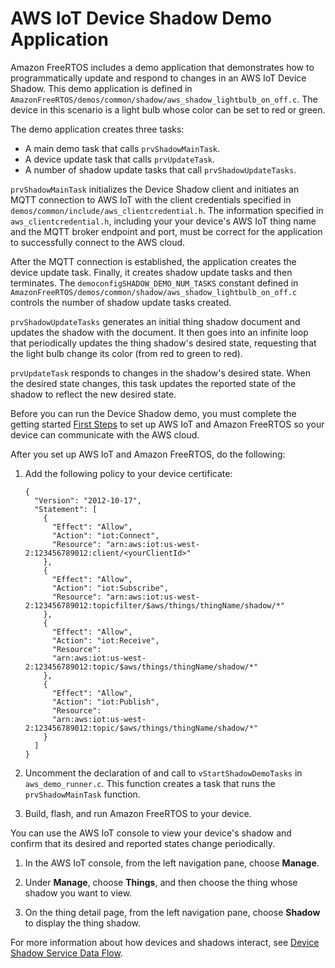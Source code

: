 # AWS IoT Device Shadow Demo Application<a name="shadow-demo"></a>

Amazon FreeRTOS includes a demo application that demonstrates how to programmatically update and respond to changes in an AWS IoT Device Shadow\. This demo application is defined in `AmazonFreeRTOS/demos/common/shadow/aws_shadow_lightbulb_on_off.c`\. The device in this scenario is a light bulb whose color can be set to red or green\.

The demo application creates three tasks:
+ A main demo task that calls `prvShadowMainTask`\.
+ A device update task that calls `prvUpdateTask`\.
+ A number of shadow update tasks that call `prvShadowUpdateTasks`\.

`prvShadowMainTask` initializes the Device Shadow client and initiates an MQTT connection to AWS IoT with the client credentials specified in `demos/common/include/aws_clientcredential.h`\. The information specified in `aws_clientcredential.h`, including your your device's AWS IoT thing name and the MQTT broker endpoint and port, must be correct for the application to successfully connect to the AWS cloud\.

After the MQTT connection is established, the application creates the device update task\. Finally, it creates shadow update tasks and then terminates\. The `democonfigSHADOW_DEMO_NUM_TASKS` constant defined in `AmazonFreeRTOS/demos/common/shadow/aws_shadow_lightbulb_on_off.c` controls the number of shadow update tasks created\.

`prvShadowUpdateTasks` generates an initial thing shadow document and updates the shadow with the document\. It then goes into an infinite loop that periodically updates the thing shadow's desired state, requesting that the light bulb change its color \(from red to green to red\)\.

`prvUpdateTask` responds to changes in the shadow's desired state\. When the desired state changes, this task updates the reported state of the shadow to reflect the new desired state\.

Before you can run the Device Shadow demo, you must complete the getting started [First Steps](freertos-prereqs.md) to set up AWS IoT and Amazon FreeRTOS so your device can communicate with the AWS cloud\.

After you set up AWS IoT and Amazon FreeRTOS, do the following:

1. Add the following policy to your device certificate:

   ```
   {
     "Version": "2012-10-17",
     "Statement": [
       {
         "Effect": "Allow",
         "Action": "iot:Connect",
         "Resource": "arn:aws:iot:us-west-2:123456789012:client/<yourClientId>"
       },
       {
         "Effect": "Allow",
         "Action": "iot:Subscribe",
         "Resource": "arn:aws:iot:us-west-2:123456789012:topicfilter/$aws/things/thingName/shadow/*"
       },
       {
         "Effect": "Allow",
         "Action": "iot:Receive",
         "Resource":
         "arn:aws:iot:us-west-2:123456789012:topic/$aws/things/thingName/shadow/*"
       },
       {
         "Effect": "Allow",
         "Action": "iot:Publish",
         "Resource":
         "arn:aws:iot:us-west-2:123456789012:topic/$aws/things/thingName/shadow/*"
       }
     ]
   }
   ```

1. Uncomment the declaration of and call to `vStartShadowDemoTasks` in `aws_demo_runner.c`\. This function creates a task that runs the `prvShadowMainTask` function\.

1. Build, flash, and run Amazon FreeRTOS to your device\.

You can use the AWS IoT console to view your device's shadow and confirm that its desired and reported states change periodically\.

1. In the AWS IoT console, from the left navigation pane, choose **Manage**\. 

1. Under **Manage**, choose **Things**, and then choose the thing whose shadow you want to view\.

1. On the thing detail page, from the left navigation pane, choose **Shadow** to display the thing shadow\.

For more information about how devices and shadows interact, see [Device Shadow Service Data Flow](http://docs.aws.amazon.com/iot/latest/developerguide/device-shadow-data-flow.html)\.